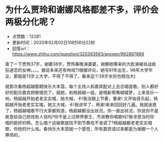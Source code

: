 # 为什么贾玲和谢娜风格都差不多，评价会两极分化呢？
- 点赞数：12281
- 更新时间：2020年02月02日10时56分22秒
- 回答url：https://www.zhihu.com/question/320393593/answer/992887889
<body>
 <p data-pid="h2KIWKUB">查了一下贾玲37岁，谢娜38岁。贾玲春晚演婆婆，谢娜她哪来的大脸演被肖战疯狂迷恋的女神。。。。据说本来还有吻戏?(根据评论，她写81年出生，98年大学毕业，那就是13岁上大学，不得了不得了。看来这个38岁水份也相当大)</p>
 <p data-pid="1biHUX7I">就那次看杨超越那期快乐大本营。每个主持人和嘉宾配对上去合唱首歌。别人都好好的配合嘉宾把歌唱完了。就她，和杨超越一组，是唱新鸳鸯蝴蝶梦，上来音乐一响，杨超越开始老老实实唱，她大喊，卡!我没跟上节奏，重来! 又开始音乐起，杨超越开始老老实实唱，她又大喊，卡!我进早了，再来!来来回回好几遍。我就迷惑了，杨超越唱歌不行大家都知道，杨超越都没出状况，你一直出状况，你说你不是故意给自己抢戏有人信吗?你不是上过跨界歌王，杰哥教你唱歌吗?我寻思当时你唱的挺好的啊，怎么唱个这破歌就找不到节奏找不准调了?杨超越都老老实实唱歌，你抢的什么戏。看快乐大本营就一个感觉，所有嘉宾请过来都是为谢娜一个人捧场的。</p>
</body>